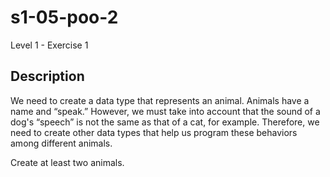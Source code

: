 # s1-05-poo-2
  Level 1 - Exercise 1

## Description 
We need to create a data type that represents an animal. Animals have a name and “speak.” However, we must take into account that the sound of a dog's “speech” is not the same as that of a cat, for example. Therefore, we need to create other data types that help us program these behaviors among different animals.

Create at least two animals.


